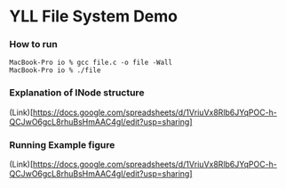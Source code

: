 # YLL File System Demo

### How to run

```
MacBook-Pro io % gcc file.c -o file -Wall
MacBook-Pro io % ./file
```

### Explanation of INode structure

(Link)[https://docs.google.com/spreadsheets/d/1VriuVx8Rlb6JYqPOC-h-QCJwO6gcL8rhuBsHmAAC4gI/edit?usp=sharing]

### Running Example figure

(Link)[https://docs.google.com/spreadsheets/d/1VriuVx8Rlb6JYqPOC-h-QCJwO6gcL8rhuBsHmAAC4gI/edit?usp=sharing]